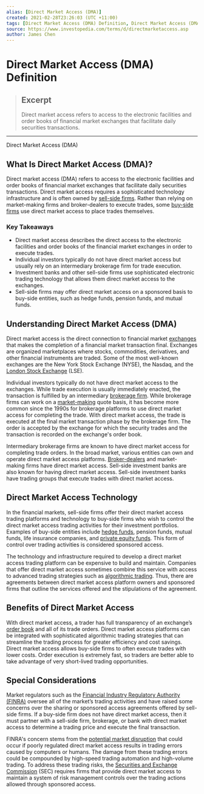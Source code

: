 ```yaml
---
alias: [Direct Market Access (DMA)]
created: 2021-02-28T23:26:03 (UTC +11:00)
tags: [Direct Market Access (DMA) Definition, Direct Market Access (DMA)]
source: https://www.investopedia.com/terms/d/directmarketaccess.asp
author: James Chen
---
```


# Direct Market Access (DMA) Definition

> ## Excerpt
> Direct market access refers to access to the electronic facilities and order books of financial market exchanges that facilitate daily securities transactions.

---

Direct Market Access (DMA)
## What Is Direct Market Access (DMA)?

Direct market access (DMA) refers to access to the electronic facilities and order books of financial market exchanges that facilitate daily securities transactions. Direct market access requires a sophisticated technology infrastructure and is often owned by [sell-side firms](https://www.investopedia.com/terms/s/sellside.asp). Rather than relying on market-making firms and broker-dealers to execute trades, some [buy-side firms](https://www.investopedia.com/terms/b/buyside.asp) use direct market access to place trades themselves.

### Key Takeaways

-   Direct market access describes the direct access to the electronic facilities and order books of the financial market exchanges in order to execute trades.
-   Individual investors typically do not have direct market access but usually rely on an intermediary brokerage firm for trade execution.
-   Investment banks and other sell-side firms use sophisticated electronic trading technology that allows them direct market access to the exchanges.
-   Sell-side firms may offer direct market access on a sponsored basis to buy-side entities, such as hedge funds, pension funds, and mutual funds.

## Understanding Direct Market Access (DMA)

Direct market access is the direct connection to financial market [exchanges](https://www.investopedia.com/terms/e/exchange.asp) that makes the completion of a financial market transaction final. Exchanges are organized marketplaces where stocks, commodities, derivatives, and other financial instruments are traded. Some of the most well-known exchanges are the New York Stock Exchange (NYSE), the Nasdaq, and the [London Stock Exchange](https://www.investopedia.com/terms/l/lse.asp) (LSE).

Individual investors typically do not have direct market access to the exchanges. While trade execution is usually immediately enacted, the transaction is fulfilled by an intermediary [brokerage firm](https://www.investopedia.com/terms/b/brokerage-company.asp). While brokerage firms can work on a [market-making](https://www.investopedia.com/terms/m/marketmaker.asp) quote basis, it has become more common since the 1990s for brokerage platforms to use direct market access for completing the trade. With direct market access, the trade is executed at the final market transaction phase by the brokerage firm. The order is accepted by the exchange for which the security trades and the transaction is recorded on the exchange's order book.

Intermediary brokerage firms are known to have direct market access for completing trade orders. In the broad market, various entities can own and operate direct market access platforms. [Broker-dealers](https://www.investopedia.com/terms/b/broker-dealer.asp) and market-making firms have direct market access. Sell-side investment banks are also known for having direct market access. Sell-side investment banks have trading groups that execute trades with direct market access.

## Direct Market Access Technology

In the financial markets, sell-side firms offer their direct market access trading platforms and technology to buy-side firms who wish to control the direct market access trading activities for their investment portfolios. Examples of buy-side entities include [hedge funds](https://www.investopedia.com/terms/h/hedgefund.asp), pension funds, mutual funds, life insurance companies, and [private equity funds](https://www.investopedia.com/articles/investing/093015/understanding-private-equity-funds-structure.asp). This form of control over trading activities is considered sponsored access.

The technology and infrastructure required to develop a direct market access trading platform can be expensive to build and maintain. Companies that offer direct market access sometimes combine this service with access to advanced trading strategies such as [algorithmic trading](https://www.investopedia.com/terms/a/algorithmictrading.asp). Thus, there are agreements between direct market access platform owners and sponsored firms that outline the services offered and the stipulations of the agreement.

## Benefits of Direct Market Access

With direct market access, a trader has full transparency of an exchange’s [order book](https://www.investopedia.com/terms/o/order-book.asp) and all of its trade orders. Direct market access platforms can be integrated with sophisticated algorithmic trading strategies that can streamline the trading process for greater efficiency and cost savings. Direct market access allows buy-side firms to often execute trades with lower costs. Order execution is extremely fast, so traders are better able to take advantage of very short-lived trading opportunities.

## Special Considerations

Market regulators such as the [Financial Industry Regulatory Authority (FINRA)](https://www.investopedia.com/terms/f/finra.asp) oversee all of the market’s trading activities and have raised some concerns over the sharing or sponsored access agreements offered by sell-side firms. If a buy-side firm does not have direct market access, then it must partner with a sell-side firm, brokerage, or bank with direct market access to determine a trading price and execute the final transaction.

FINRA's concern stems from the [potential market disruption](https://www.finra.org/rules-guidance/key-topics/market-access) that could occur if poorly regulated direct market access results in trading errors caused by computers or humans. The damage from these trading errors could be compounded by high-speed trading automation and high-volume trading. To address these trading risks, the [Securities and Exchange Commission](https://www.investopedia.com/terms/s/sec.asp) (SEC) requires firms that provide direct market access to maintain a system of risk management controls over the trading actions allowed through sponsored access.
